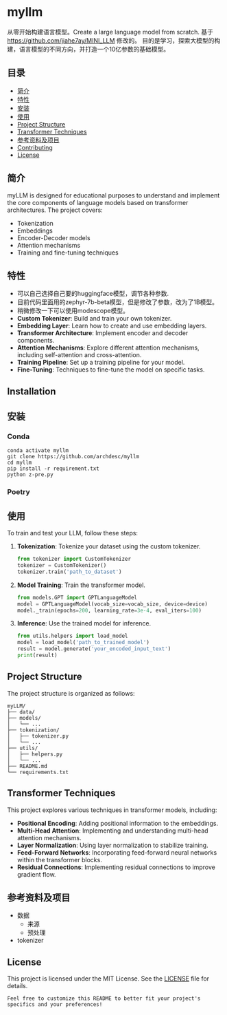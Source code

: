 # myllm
从零开始构建语言模型。Create a large language model from scratch. 
基于 https://github.com/jiahe7ay/MINI_LLM 修改的。
目的是学习，探索大模型的构建，语言模型的不同方向，并打造一个10亿参数的基础模型。

## 目录

- [简介](#简介)
- [特性](#特性)
- [安装](#安装)
- [使用](#使用)
- [Project Structure](#project-structure)
- [Transformer Techniques](#transformer-techniques)
- [参考资料及项目](#参考资料及项目)
- [Contributing](#contributing)
- [License](#license)
  
## 简介

myLLM is designed for educational purposes to understand and implement the core components of language models based on transformer architectures. The project covers:

- Tokenization
- Embeddings
- Encoder-Decoder models
- Attention mechanisms
- Training and fine-tuning techniques

## 特性
- 可以自己选择自己要的huggingface模型，调节各种参数.
- 目前代码里面用的zephyr-7b-beta模型，但是修改了参数，改为了1B模型。
- 稍微修改一下可以使用modescope模型。
- **Custom Tokenizer**: Build and train your own tokenizer.
- **Embedding Layer**: Learn how to create and use embedding layers.
- **Transformer Architecture**: Implement encoder and decoder components.
- **Attention Mechanisms**: Explore different attention mechanisms, including self-attention and cross-attention.
- **Training Pipeline**: Set up a training pipeline for your model.
- **Fine-Tuning**: Techniques to fine-tune the model on specific tasks.

## Installation

## 安装

### Conda

```conda create -n myllm python=3.10
conda activate myllm
git clone https://github.com/archdesc/myllm
cd myllm
pip install -r requirement.txt
python z-pre.py
```

### Poetry

## 使用

To train and test your LLM, follow these steps:

1. **Tokenization**: Tokenize your dataset using the custom tokenizer.

   ```python
   from tokenizer import CustomTokenizer
   tokenizer = CustomTokenizer()
   tokenizer.train('path_to_dataset')
   ```

2. **Model Training**: Train the transformer model.

   ```python
   from models.GPT import GPTLanguageModel
   model = GPTLanguageModel(vocab_size=vocab_size, device=device)
   model._train(epochs=200, learning_rate=3e-4, eval_iters=100)
   ```

3. **Inference**: Use the trained model for inference.
   ```python
   from utils.helpers import load_model
   model = load_model('path_to_trained_model')
   result = model.generate('your_encoded_input_text')
   print(result)
   ```

## Project Structure

The project structure is organized as follows:

```
myLLM/
├── data/
├── models/
│   └── ...
├── tokenization/
│   ├── tokenizer.py
│   └── ...
├── utils/
│   ├── helpers.py
│   └── ...
├── README.md
└── requirements.txt
```

## Transformer Techniques

This project explores various techniques in transformer models, including:

- **Positional Encoding**: Adding positional information to the embeddings.
- **Multi-Head Attention**: Implementing and understanding multi-head attention mechanisms.
- **Layer Normalization**: Using layer normalization to stabilize training.
- **Feed-Forward Networks**: Incorporating feed-forward neural networks within the transformer blocks.
- **Residual Connections**: Implementing residual connections to improve gradient flow.

## 参考资料及项目
- 数据
  - 来源
  - 预处理
- tokenizer
  

## License

This project is licensed under the MIT License. See the [LICENSE](LICENSE) file for details.
```
Feel free to customize this README to better fit your project's specifics and your preferences!
